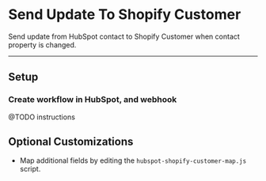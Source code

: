 # Send Update To Shopify Customer

Send update from HubSpot contact to Shopify Customer when contact property is changed.

---
## Setup 

### Create workflow in HubSpot, and webhook
@TODO instructions

## Optional Customizations
- Map additional fields by editing the `hubspot-shopify-customer-map.js` script.